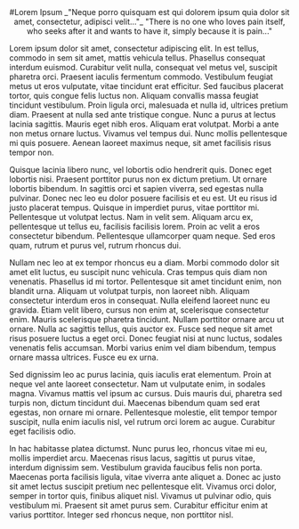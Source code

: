 <div align="center">
#Lorem Ipsum  
_"Neque porro quisquam est qui dolorem ipsum quia dolor sit amet, consectetur, adipisci velit..."_  
"There is no one who loves pain itself, who seeks after it and wants to have it, simply because it is pain..."
</div>

Lorem ipsum dolor sit amet, consectetur adipiscing elit. In est tellus, commodo in sem sit amet, mattis vehicula tellus. Phasellus consequat interdum euismod. Curabitur velit nulla, consequat vel metus vel, suscipit pharetra orci. Praesent iaculis fermentum commodo. Vestibulum feugiat metus ut eros vulputate, vitae tincidunt erat efficitur. Sed faucibus placerat tortor, quis congue felis luctus non. Aliquam convallis massa feugiat tincidunt vestibulum. Proin ligula orci, malesuada et nulla id, ultrices pretium diam. Praesent at nulla sed ante tristique congue. Nunc a purus at lectus lacinia sagittis. Mauris eget nibh eros. Aliquam erat volutpat. Morbi a ante non metus ornare luctus. Vivamus vel tempus dui. Nunc mollis pellentesque mi quis posuere. Aenean laoreet maximus neque, sit amet facilisis risus tempor non.

Quisque lacinia libero nunc, vel lobortis odio hendrerit quis. Donec eget lobortis nisi. Praesent porttitor purus non ex dictum pretium. Ut ornare lobortis bibendum. In sagittis orci et sapien viverra, sed egestas nulla pulvinar. Donec nec leo eu dolor posuere facilisis et eu est. Ut eu risus id justo placerat tempus. Quisque in imperdiet purus, vitae porttitor mi. Pellentesque ut volutpat lectus. Nam in velit sem. Aliquam arcu ex, pellentesque ut tellus eu, facilisis facilisis lorem. Proin ac velit a eros consectetur bibendum. Pellentesque ullamcorper quam neque. Sed eros quam, rutrum et purus vel, rutrum rhoncus dui.

Nullam nec leo at ex tempor rhoncus eu a diam. Morbi commodo dolor sit amet elit luctus, eu suscipit nunc vehicula. Cras tempus quis diam non venenatis. Phasellus id mi tortor. Pellentesque sit amet tincidunt enim, non blandit urna. Aliquam ut volutpat turpis, non laoreet nibh. Aliquam consectetur interdum eros in consequat. Nulla eleifend laoreet nunc eu gravida. Etiam velit libero, cursus non enim at, scelerisque consectetur enim. Mauris scelerisque pharetra tincidunt. Nullam porttitor ornare arcu ut ornare. Nulla ac sagittis tellus, quis auctor ex. Fusce sed neque sit amet risus posuere luctus a eget orci. Donec feugiat nisi at nunc luctus, sodales venenatis felis accumsan. Morbi varius enim vel diam bibendum, tempus ornare massa ultrices. Fusce eu ex urna.

Sed dignissim leo ac purus lacinia, quis iaculis erat elementum. Proin at neque vel ante laoreet consectetur. Nam ut vulputate enim, in sodales magna. Vivamus mattis vel ipsum ac cursus. Duis mauris dui, pharetra sed turpis non, dictum tincidunt dui. Maecenas bibendum quam sed erat egestas, non ornare mi ornare. Pellentesque molestie, elit tempor tempor suscipit, nulla enim iaculis nisl, vel rutrum orci lorem ac augue. Curabitur eget facilisis odio.

In hac habitasse platea dictumst. Nunc purus leo, rhoncus vitae mi eu, mollis imperdiet arcu. Maecenas risus lacus, sagittis ut purus vitae, interdum dignissim sem. Vestibulum gravida faucibus felis non porta. Maecenas porta facilisis ligula, vitae viverra ante aliquet a. Donec ac justo sit amet lectus suscipit pretium nec pellentesque elit. Vivamus orci dolor, semper in tortor quis, finibus aliquet nisl. Vivamus ut pulvinar odio, quis vestibulum mi. Praesent sit amet purus sem. Curabitur efficitur enim at varius porttitor. Integer sed rhoncus neque, non porttitor nisl. 

